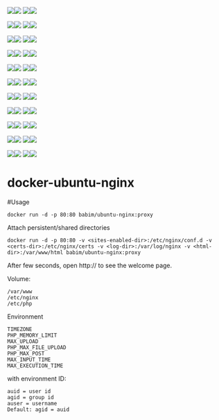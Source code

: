 [![](https://images.microbadger.com/badges/image/babim/nginx:proxy.svg)](https://microbadger.com/images/babim/nginx:proxy "Get your own image badge on microbadger.com")[![](https://images.microbadger.com/badges/version/babim/nginx:proxy.svg)](https://microbadger.com/images/babim/nginx:proxy "Get your own version badge on microbadger.com")
[![](https://images.microbadger.com/badges/image/babim/nginx:proxy.ssh.svg)](https://microbadger.com/images/babim/nginx:proxy.ssh "Get your own image badge on microbadger.com")[![](https://images.microbadger.com/badges/version/babim/nginx:proxy.ssh.svg)](https://microbadger.com/images/babim/nginx:proxy.ssh "Get your own version badge on microbadger.com")

[![](https://images.microbadger.com/badges/image/babim/nginx:proxy.alpine.svg)](https://microbadger.com/images/babim/nginx:proxy.alpine "Get your own image badge on microbadger.com")[![](https://images.microbadger.com/badges/version/babim/nginx:proxy.alpine.svg)](https://microbadger.com/images/babim/nginx:proxy.alpine "Get your own version badge on microbadger.com")
[![](https://images.microbadger.com/badges/image/babim/nginx:proxy.alpine.ssh.svg)](https://microbadger.com/images/babim/nginx:proxy.alpine.ssh "Get your own image badge on microbadger.com")[![](https://images.microbadger.com/badges/version/babim/nginx:proxy.alpine.ssh.svg)](https://microbadger.com/images/babim/nginx:proxy.alpine.ssh "Get your own version badge on microbadger.com")

[![](https://images.microbadger.com/badges/image/babim/nginx:pagespeed.alpine.svg)](https://microbadger.com/images/babim/nginx:pagespeed.alpine "Get your own image badge on microbadger.com")[![](https://images.microbadger.com/badges/version/babim/nginx:pagespeed.alpine.svg)](https://microbadger.com/images/babim/nginx:pagespeed.alpine "Get your own version badge on microbadger.com")
[![](https://images.microbadger.com/badges/image/babim/nginx:pagespeed.alpine.synology.svg)](https://microbadger.com/images/babim/nginx:pagespeed.alpine.synology "Get your own image badge on microbadger.com")[![](https://images.microbadger.com/badges/version/babim/nginx:pagespeed.alpine.synology.svg)](https://microbadger.com/images/babim/nginx:pagespeed.alpine.synology "Get your own version badge on microbadger.com")

[![](https://images.microbadger.com/badges/image/babim/nginx:php5.svg)](https://microbadger.com/images/babim/nginx:php5 "Get your own image badge on microbadger.com")[![](https://images.microbadger.com/badges/version/babim/nginx:php5.svg)](https://microbadger.com/images/babim/nginx:php5 "Get your own version badge on microbadger.com")
[![](https://images.microbadger.com/badges/image/babim/nginx:php5.ssh.svg)](https://microbadger.com/images/babim/nginx:php5.ssh "Get your own image badge on microbadger.com")[![](https://images.microbadger.com/badges/version/babim/nginx:php5.ssh.svg)](https://microbadger.com/images/babim/nginx:php5.ssh "Get your own version badge on microbadger.com")

[![](https://images.microbadger.com/badges/image/babim/nginx:php5.cron.svg)](https://microbadger.com/images/babim/nginx:php5.cron "Get your own image badge on microbadger.com")[![](https://images.microbadger.com/badges/version/babim/nginx:php5.cron.svg)](https://microbadger.com/images/babim/nginx:php5.cron "Get your own version badge on microbadger.com")
[![](https://images.microbadger.com/badges/image/babim/nginx:php5.cron.ssh.svg)](https://microbadger.com/images/babim/nginx:php5.cron.ssh "Get your own image badge on microbadger.com")[![](https://images.microbadger.com/badges/version/babim/nginx:php5.cron.ssh.svg)](https://microbadger.com/images/babim/nginx:php5.cron.ssh "Get your own version badge on microbadger.com")

[![](https://images.microbadger.com/badges/image/babim/nginx:php5.alpine.svg)](https://microbadger.com/images/babim/nginx:php5.alpine "Get your own image badge on microbadger.com")[![](https://images.microbadger.com/badges/version/babim/nginx:php5.alpine.svg)](https://microbadger.com/images/babim/nginx:php5.alpine "Get your own version badge on microbadger.com")
[![](https://images.microbadger.com/badges/image/babim/nginx:php5.alpine.ssh.svg)](https://microbadger.com/images/babim/nginx:php5.alpine.ssh "Get your own image badge on microbadger.com")[![](https://images.microbadger.com/badges/version/babim/nginx:php5.alpine.ssh.svg)](https://microbadger.com/images/babim/nginx:php5.alpine.ssh "Get your own version badge on microbadger.com")

[![](https://images.microbadger.com/badges/image/babim/nginx:php5.alpine.cron.svg)](https://microbadger.com/images/babim/nginx:php5.alpine.cron "Get your own image badge on microbadger.com")[![](https://images.microbadger.com/badges/version/babim/nginx:php5.alpine.cron.svg)](https://microbadger.com/images/babim/nginx:php5.alpine.cron "Get your own version badge on microbadger.com")
[![](https://images.microbadger.com/badges/image/babim/nginx:php5.alpine.cron.ssh.svg)](https://microbadger.com/images/babim/nginx:php5.alpine.cron.ssh "Get your own image badge on microbadger.com")[![](https://images.microbadger.com/badges/version/babim/nginx:php5.alpine.cron.ssh.svg)](https://microbadger.com/images/babim/nginx:php5.alpine.cron.ssh "Get your own version badge on microbadger.com")

[![](https://images.microbadger.com/badges/image/babim/nginx:php7.svg)](https://microbadger.com/images/babim/nginx:php7 "Get your own image badge on microbadger.com")[![](https://images.microbadger.com/badges/version/babim/nginx:php7.svg)](https://microbadger.com/images/babim/nginx:php7 "Get your own version badge on microbadger.com")
[![](https://images.microbadger.com/badges/image/babim/nginx:php7.ssh.svg)](https://microbadger.com/images/babim/nginx:php7.ssh "Get your own image badge on microbadger.com")[![](https://images.microbadger.com/badges/version/babim/nginx:php7.ssh.svg)](https://microbadger.com/images/babim/nginx:php7.ssh "Get your own version badge on microbadger.com")

[![](https://images.microbadger.com/badges/image/babim/nginx:php7.cron.svg)](https://microbadger.com/images/babim/nginx:php7.cron "Get your own image badge on microbadger.com")[![](https://images.microbadger.com/badges/version/babim/nginx:php7.cron.svg)](https://microbadger.com/images/babim/nginx:php7.cron "Get your own version badge on microbadger.com")
[![](https://images.microbadger.com/badges/image/babim/nginx:php7.cron.ssh.svg)](https://microbadger.com/images/babim/nginx:php7.cron.ssh "Get your own image badge on microbadger.com")[![](https://images.microbadger.com/badges/version/babim/nginx:php7.cron.ssh.svg)](https://microbadger.com/images/babim/nginx:php7.cron.ssh "Get your own version badge on microbadger.com")

[![](https://images.microbadger.com/badges/image/babim/nginx:php7.alpine.svg)](https://microbadger.com/images/babim/nginx:php7.alpine "Get your own image badge on microbadger.com")[![](https://images.microbadger.com/badges/version/babim/nginx:php7.alpine.svg)](https://microbadger.com/images/babim/nginx:php7.alpine "Get your own version badge on microbadger.com")
[![](https://images.microbadger.com/badges/image/babim/nginx:php7.alpine.ssh.svg)](https://microbadger.com/images/babim/nginx:php7.alpine.ssh "Get your own image badge on microbadger.com")[![](https://images.microbadger.com/badges/version/babim/nginx:php7.alpine.ssh.svg)](https://microbadger.com/images/babim/nginx:php7.alpine.ssh "Get your own version badge on microbadger.com")

[![](https://images.microbadger.com/badges/image/babim/nginx:php7.alpine.cron.svg)](https://microbadger.com/images/babim/nginx:php7.alpine.cron "Get your own image badge on microbadger.com")[![](https://images.microbadger.com/badges/version/babim/nginx:php7.alpine.cron.svg)](https://microbadger.com/images/babim/nginx:php7.alpine.cron "Get your own version badge on microbadger.com")
[![](https://images.microbadger.com/badges/image/babim/nginx:php7.alpine.cron.ssh.svg)](https://microbadger.com/images/babim/nginx:php7.alpine.cron.ssh "Get your own image badge on microbadger.com")[![](https://images.microbadger.com/badges/version/babim/nginx:php7.alpine.cron.ssh.svg)](https://microbadger.com/images/babim/nginx:php7.alpine.cron.ssh "Get your own version badge on microbadger.com")

# docker-ubuntu-nginx

#Usage
```
docker run -d -p 80:80 babim/ubuntu-nginx:proxy
```
Attach persistent/shared directories
```
docker run -d -p 80:80 -v <sites-enabled-dir>:/etc/nginx/conf.d -v <certs-dir>:/etc/nginx/certs -v <log-dir>:/var/log/nginx -v <html-dir>:/var/www/html babim/ubuntu-nginx:proxy
```
After few seconds, open http://<host> to see the welcome page.


Volume:
```
/var/www
/etc/nginx
/etc/php
```

Environment
```
TIMEZONE
PHP_MEMORY_LIMIT
MAX_UPLOAD
PHP_MAX_FILE_UPLOAD
PHP_MAX_POST
MAX_INPUT_TIME
MAX_EXECUTION_TIME
```
with environment ID:
```
auid = user id
agid = group id
auser = username
Default: agid = auid
```
